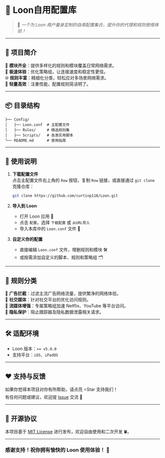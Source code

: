 # 🎯 Loon自用配置库

> 🌟 *一个为 Loon 用户量身定制的自用配置集合，提升你的代理和规则使用体验！*

---

## 📝 **项目简介**

🔧 **模块齐全**：提供多样化的规则和模块覆盖日常网络需求。  
🚀 **极速体验**：优化策略组，让连接速度和稳定性更佳。  
🌐 **规则丰富**：精细化分类，轻松应对多场景网络需求。  
💾 **轻量高效**：注重性能，配置规则简洁明了。  

---

## 📦 **目录结构**  

```plaintext
├── Config/
│   ├── Loon.conf  # 主配置文件
│   ├── Rules/     # 精选规则集
│   ├── Scripts/   # 各类实用脚本
└── README.md      # 使用指南
```

---

## 🔧 **使用说明**  

1. **下载配置文件**  
   点击主配置文件右上角的 `Row` 按钮，复制 `Row` 链接，或直接通过 `git clone` 克隆仓库：  
   ```bash
   git clone https://github.com/curtinp118/Loon.git
   ```

2. **导入到 Loon**  
   - 打开 Loon 应用 🧵  
   - 点击 `配置`，选择 `下载配置` 或 `从URL导入`  
   - 导入本库中的 `Loon.conf` 文件 🎉  

3. **自定义你的配置**  
   - 直接编辑 `Loon.conf` 文件，增删规则和模块 🛠️  
   - 或按需添加自定义的脚本、规则和策略组 🗂️  

---

## 🐂 **规则分类**  

📌 **广告拦截**：过滤主流广告网络流量，提供繁净的网络体验。  
📌 **社交媒体**：针对社交平台的优化访问规则。  
📌 **流媒体增强**：专属策略组加速 Netflix、YouTube 等平台访问。  
📌 **隐私保护**：阻止跟踪器及隐私数据泄露相关请求。  

---

## 🛠️ **适配环境**  

- Loon 版本：`>= v5.0.0`  
- 支持平台：`iOS`、`iPadOS`  

---


## ❤️ **支持与反馈**  

如果你觉得本项目对你有所帮助，请点亮 ⭐Star 支持我们！  
有任何问题或建议，欢迎提 [Issue](https://github.com/curtinp118/Loon//issues) 交流 🌟  

---

## 📜 **开源协议**  

本项目基于 [MIT License]([LICENSE](https://github.com/curtinp118/Loon/blob/main/License)) 进行发布，欢迎自由使用和二次开发 🍀。  

---

### **感谢支持！祝你拥有愉快的 Loon 使用体验！** 🎉
